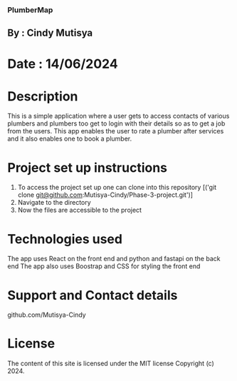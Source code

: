### PlumberMap

## By : Cindy Mutisya

# Date : 14/06/2024

# Description 
 This is a simple application where a user gets to access contacts of various plumbers and plumbers too get to login with their details so as to get a job from the users. This app enables the user to rate a plumber after services and it also enables one to book a plumber.

# Project set up instructions 
1. To access the project set up one can clone into this repository [('git clone git@github.com:Mutisya-Cindy/Phase-3-project.git')]
2. Navigate to the directory
3. Now the files are accessible to the project

# Technologies used
The app uses React on the front end and python and fastapi on the back end
The app also uses Boostrap and CSS for styling the front end

# Support and Contact details
github.com/Mutisya-Cindy

# License
The content of this site is licensed under the MIT license Copyright (c) 2024.
